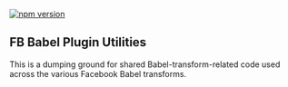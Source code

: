 [![npm version](https://badge.fury.io/js/fb-babel-plugin-utils.svg)](https://badge.fury.io/js/fb-babel-plugin-utils)

## FB Babel Plugin Utilities

This is a dumping ground for shared Babel-transform-related code used across the various Facebook Babel transforms.
